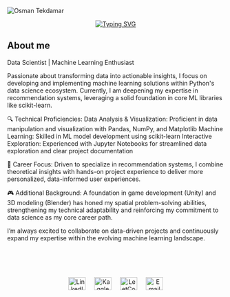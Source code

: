 ![Osman Tekdamar](https://github.com/user-attachments/assets/7346862a-0900-4551-809d-b0104077a293)




<p align="center">
  <a href="https://git.io/typing-svg"><img src="https://readme-typing-svg.demolab.com?font=Fira+Code&pause=1000&color=FFFFFF&center=true&width=435&lines=Hello+I'm+Osman;I+improve+myself+in+the+field;Data Science." alt="Typing SVG" />
  </a>
</p>

<p>
  
  
  <h2>About me</h2>
    
Data Scientist | Machine Learning Enthusiast

Passionate about transforming data into actionable insights, I focus on developing and implementing machine learning solutions within Python's data science ecosystem. Currently, I am deepening my expertise in recommendation systems, leveraging a solid foundation in core ML libraries like scikit-learn.

🔍 Technical Proficiencies:
Data Analysis & Visualization: Proficient in data manipulation and visualization with Pandas, NumPy, and Matplotlib
Machine Learning: Skilled in ML model development using scikit-learn
Interactive Exploration: Experienced with Jupyter Notebooks for streamlined data exploration and clear project documentation

🎯 Career Focus:
Driven to specialize in recommendation systems, I combine theoretical insights with hands-on project experience to deliver more personalized, data-informed user experiences.

🎮 Additional Background:
A foundation in game development (Unity) and 3D modeling (Blender) has honed my spatial problem-solving abilities, strengthening my technical adaptability and reinforcing my commitment to data science as my core career path.

I’m always excited to collaborate on data-driven projects and continuously expand my expertise within the evolving machine learning landscape.
  <br><br><br><br><br>
<div align="center" style="display: flex; justify-content: center; gap: 20px;">
  <a href="https://www.linkedin.com/in/osman-tekdamar-324ba4251" target="_blank" rel="noopener noreferrer">
    <img src="https://www.refugies-gironde.fr/content/uploads/2022/12/lkd.png" alt="LinkedIn" height="30" width="40" />
  </a>
  
  <a href="https://www.kaggle.com/osmantekdamar" target="_blank" rel="noopener noreferrer">
    <img src="https://cdn4.iconfinder.com/data/icons/logos-and-brands/512/189_Kaggle_logo_logos-1024.png" alt="Kaggle" height="30" width="40" />
  </a>
  
  <a href="https://leetcode.com/osman_tkdmr/" target="_blank" rel="noopener noreferrer">
    <img src="https://i0.wp.com/turingplanet.org/wp-content/uploads/2020/05/LeetCode_logo.png" alt="LeetCode" height="30" width="40" />
  </a>
  
  <a href="mailto:osmantekdmr@gmail.com">
    <img src="https://github.com/user-attachments/assets/d3856b8b-b000-4d36-a411-dceb70c4a36e" alt="Email" height="30" width="40" />
  </a>
</div>


